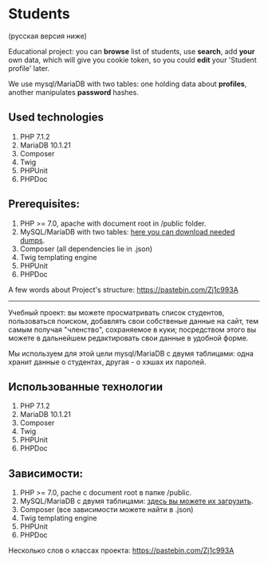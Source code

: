 # Students  

(русская версия ниже)

Educational project: you can **browse** list of students, use **search**, add **your** own data, which will give you cookie token, so you could **edit** your 'Student profile' later.

We use mysql/MariaDB with two tables: one holding data about **profiles**, another manipulates **password** hashes.

## Used technologies

1. PHP 7.1.2
2. MariaDB 10.1.21
3. Composer 
4. Twig
5. PHPUnit
6. PHPDoc

## Prerequisites: 

1. PHP >= 7.0, apache with document root in /public folder.
2. MySQL/MariaDB with two tables: [here you can download needed dumps](http://zalivalka.ru/359753).
3. Composer (all dependencies lie in .json)
4. Twig templating engine
5. PHPUnit
6. PHPDoc 

A few words about Project's structure: https://pastebin.com/Zj1c993A

--- 

Учебный проект: вы можете просматривать список студентов, пользоваться поиском, добавлять свои собственые данные на сайт, тем самым получая "членство", сохраняемое в куки; посредством этого вы можете в дальнейшем редактировать свои данные в удобной форме.

Мы используем для этой цели mysql/MariaDB с двумя таблицами: одна хранит данные о студентах, другая - о хэшах их паролей.

## Использованные технологии

1. PHP 7.1.2
2. MariaDB 10.1.21
3. Composer 
4. Twig
5. PHPUnit
6. PHPDoc

## Зависимости: 

1. PHP >= 7.0, pache с document root в папке /public.
2. MySQL/MariaDB с двумя таблицами: [здесь вы можете их загрузить](http://zalivalka.ru/359753).
3. Composer (все зависимости можете найти в .json)
4. Twig templating engine
5. PHPUnit
6. PHPDoc

Несколько слов о классах проекта: https://pastebin.com/Zj1c993A


